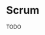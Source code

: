 # Scrum

TODO

<!--
https://www.desenvolvimentoagil.com.br/scrum/
https://www.pointingpoker.com/
-->
